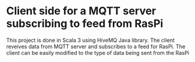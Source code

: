 # Client side for a MQTT server subscribing to feed from RasPi

This project is done in Scala 3 using HiveMQ Java library. The client
reveives data from MQTT server and subscribes to a feed for RasPi.
The client can be easily modified to the type of data being sent from 
the RasPi
